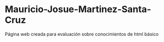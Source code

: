 # Mauricio-Josue-Martinez-Santa-Cruz
Página web creada para evaluación sobre conocimientos de html básico 
